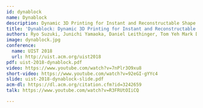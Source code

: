 ```yaml
---
id: dynablock
name: Dynablock
description: Dynamic 3D Printing for Instant and Reconstructable Shape Formation
title: 'Dynablock: Dynamic 3D Printing for Instant and Reconstructable Shape Formation'
authors: Ryo Suzuki, Junichi Yamaoka, Daniel Leithinger, Tom Yeh Mark D. Gross, Yoshihiro Kawahara, Yasuaki Kakehi
image: dynablock.jpg
conference:
  name: UIST 2018
  url: http://uist.acm.org/uist2018
pdf: uist-2018-dynablock.pdf
video: https://www.youtube.com/watch?v=7nPlr3O9xu8
short-video: https://www.youtube.com/watch?v=92eGI-gYYc4
slide: uist-2018-dynablock-slide.pdf
acm-dl: https://dl.acm.org/citation.cfm?id=3242659
talk: https://www.youtube.com/watch?v=R3FRUtOIiCQ

---
```


